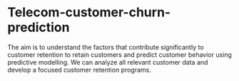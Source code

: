 # Telecom-customer-churn-prediction
The aim is to understand the factors that contribute significantly to customer retention to retain customers and predict customer behavior using predictive modelling. We can analyze all relevant customer data and develop a focused customer retention programs.
